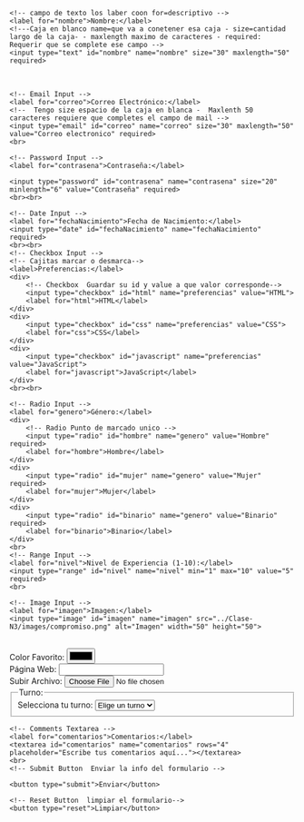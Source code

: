 <!DOCTYPE html>
<html lang="es">
<head>
    <meta charset="UTF-8">
    <meta name="viewport" content="width=device-width, initial-scale=1.0">
    <title>Ejemplo de Formulario</title>
</head>
<body>
<!-- Form formulario  action =la RUta URL (backend) method= GET/POST -->
<!-- action= data-show.html-->
<form action="#" method="POST">

    <!-- campo de texto los laber coon for=descriptivo -->
    <label for="nombre">Nombre:</label>
    <!---Caja en blanco name=que va a conetener esa caja - size=cantidad largo de la caja- - maxlength maximo de caracteres - required: Requerir que se complete ese campo -->
    <input type="text" id="nombre" name="nombre" size="30" maxlength="50" required>
   

<br>

    <!-- Email Input --> 
    <label for="correo">Correo Electrónico:</label>
    <!--  Tengo size espacio de la caja en blanca -  Maxlenth 50 caracteres requiere que completes el campo de mail -->
    <input type="email" id="correo" name="correo" size="30" maxlength="50" value="Correo electronico" required>
    <br>

    <!-- Password Input -->
    <label for="contrasena">Contraseña:</label>
 <!-- Puedo minlength 6 caracteres y value= esa caja en blanco pide contraseña  y tambien lo requiero como requisito para enviar el formulario -->
    <input type="password" id="contrasena" name="contrasena" size="20" minlength="6" value="Contraseña" required>
    <br><br>

    <!-- Date Input -->
    <label for="fechaNacimiento">Fecha de Nacimiento:</label>
    <input type="date" id="fechaNacimiento" name="fechaNacimiento" required>
    <br><br>
    <!-- Checkbox Input -->
    <!-- Cajitas marcar o desmarca-->
    <label>Preferencias:</label>
    <div>
        <!-- Checkbox  Guardar su id y value a que valor corresponde-->
        <input type="checkbox" id="html" name="preferencias" value="HTML">
        <label for="html">HTML</label>
    </div>
    <div>
        <input type="checkbox" id="css" name="preferencias" value="CSS">
        <label for="css">CSS</label>
    </div>
    <div>
        <input type="checkbox" id="javascript" name="preferencias" value="JavaScript">
        <label for="javascript">JavaScript</label>
    </div>
    <br><br>

    <!-- Radio Input -->
    <label for="genero">Género:</label>
    <div>
        <!-- Radio Punto de marcado unico -->
        <input type="radio" id="hombre" name="genero" value="Hombre" required>
        <label for="hombre">Hombre</label>
    </div>
    <div>
        <input type="radio" id="mujer" name="genero" value="Mujer" required>
        <label for="mujer">Mujer</label>
    </div>
    <div>
        <input type="radio" id="binario" name="genero" value="Binario" required>
        <label for="binario">Binario</label>
    </div>
    <br>
    <!-- Range Input -->
    <label for="nivel">Nivel de Experiencia (1-10):</label>
    <input type="range" id="nivel" name="nivel" min="1" max="10" value="5" required>
    <br>

    <!-- Image Input -->
    <label for="imagen">Imagen:</label>
    <input type="image" id="imagen" name="imagen" src="../Clase-N3/images/compromiso.png" alt="Imagen" width="50" height="50">
<br>
    <!-- Color Input -->
    <label for="color">Color Favorito:</label>
    <input type="color" id="color" name="color">
    <br>
    <!-- URL Input -->
    <label for="paginaWeb">Página Web:</label>
    <input type="url" id="paginaWeb" name="paginaWeb" value="">
<br>
    <!-- File Input -->
    <label for="archivo">Subir Archivo:</label>
    <input type="file" id="archivo" name="archivo">
<br>
    <!-- Fieldset and Select -->
    <fieldset>
        <legend>Turno:</legend>
        <label for="turno">Selecciona tu turno:</label>
        <select id="turno" name="turno" required>
            <option value="" disabled selected hidden>Elige un turno</option>
            <option value="manana">Mañana</option>
            <option value="tarde">Tarde</option>
            <option value="noche">Noche</option>
        </select>
    </fieldset>

    <!-- Comments Textarea -->
    <label for="comentarios">Comentarios:</label>
    <textarea id="comentarios" name="comentarios" rows="4" placeholder="Escribe tus comentarios aquí..."></textarea>
    <br>
    <!-- Submit Button  Enviar la info del formulario -->

    <button type="submit">Enviar</button>

    <!-- Reset Button  limpiar el formulario-->
    <button type="reset">Limpiar</button> 
</form>

</body>
</html>